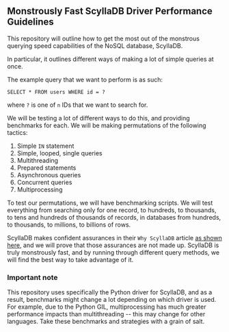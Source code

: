 ## Monstrously Fast ScyllaDB Driver Performance Guidelines

This repository will outline how to get the most out of the monstrous querying
speed capabilities of the NoSQL database, ScyllaDB. 

In particular, it outlines different ways of making a lot of simple queries at once.

The example query that we want to perform is as such:

`SELECT * FROM users WHERE id = ?`

where `?` is one of `n` IDs that we want to search for.

We will be testing a lot of different ways to do this, and providing benchmarks
for each. We will be making permutations of the following tactics:

1. Simple `IN` statement
2. Simple, looped, single queries
3. Multithreading
4. Prepared statements
5. Asynchronous queries
6. Concurrent queries
7. Multiprocessing

To test our permutations, we will have benchmarking scripts. We will test everything
from searching only for one record, to hundreds, to thousands, to tens and hundreds of
thousands of records, in databases from hundreds, to thousands, to millions, to billions
of rows.

ScyllaDB makes confident assurances in their `Why ScyllaDB` article 
[as shown here](https://docs.scylladb.com/stable/get-started/why-scylladb/),
and we will prove that those assurances are not made up. ScyllaDB is truly 
monstrously fast, and by running through different query methods, we will find the
best way to take advantage of it.

### Important note
This repository uses specifically the Python driver for ScyllaDB, and as a result,
benchmarks might change a lot depending on which driver is used. For example, due to
the Python GIL, multiprocessing has much greater performance impacts than 
multithreading -- this may change for other languages. Take these benchmarks and
strategies with a grain of salt.
